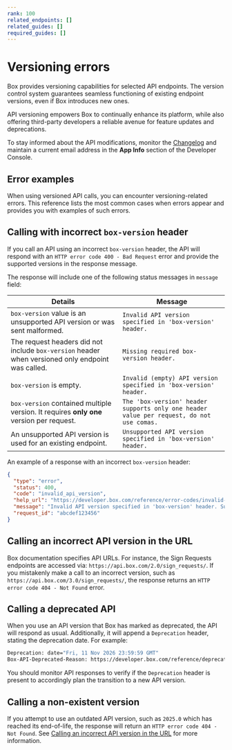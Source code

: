 ```yaml
---
rank: 100
related_endpoints: []
related_guides: []
required_guides: []
---
```


# Versioning errors

Box provides versioning capabilities for selected API endpoints. The version control system guarantees seamless functioning of existing endpoint versions, even if Box introduces new ones.

API versioning empowers Box to continually enhance its platform, while also offering third-party developers a reliable avenue for feature updates and deprecations.

To stay informed about the API modifications, monitor the [Changelog](page://changelog) and maintain a current email address in the **App Info** section of the Developer Console.

## Error examples

When using versioned API calls, you can encounter versioning-related errors. This reference lists the most common cases when errors appear and provides you with examples of such errors.

## Calling with incorrect `box-version` header

If you call an API using an incorrect `box-version` header, the API will respond with an `HTTP error code 400 - Bad Request` error and provide the supported versions in the response message.

The response will include one of the following status messages in `message` field:

| Details                                                                                         | Message                                                                                       |
|-------------------------------------------------------------------------------------------------|-----------------------------------------------------------------------------------------------|
| `box-version` value is an unsupported API version or was sent malformed.                        | `Invalid API version specified in 'box-version' header.`                                      |
| The request headers did not include `box-version` header when versioned only endpoint was called. | `Missing required box-version header.`                                                        |
| `box-version` is empty.                                                                         | `Invalid (empty) API version specified in 'box-version' header.`                              |
| `box-version` contained multiple version. It requires **only one** version per request.         | `The 'box-version' header supports only one header value per request, do not use comas.` |
| An unsupported API version is used for an existing endpoint.                        | `Unsupported API version specified in 'box-version' header.`                                   |

An example of a response with an incorrect `box-version` header:

```json
{
  "type": "error",
  "status": 400,
  "code": "invalid_api_version",
  "help_url": "https://developer.box.com/reference/error-codes/invalid-api-version",
  "message": "Invalid API version specified in 'box-version' header. Supported API versions: [2024.0].",
  "request_id": "abcdef123456"
}
```

## Calling an incorrect API version in the URL

Box documentation specifies API URLs. For instance, the Sign Requests endpoints are accessed via: `https://api.box.com/2.0/sign_requests/`. If you mistakenly make a call to an incorrect version, such as `https://api.box.com/3.0/sign_requests/`, the response returns an `HTTP error code 404 - Not Found` error.

## Calling a deprecated API

When you use an API version that Box has marked as deprecated, the API will respond as usual. Additionally, it will append a `Deprecation` header, stating the deprecation date. For example:

```sh
Deprecation: date="Fri, 11 Nov 2026 23:59:59 GMT"
Box-API-Deprecated-Reason: https://developer.box.com/reference/deprecated
```

You should monitor API responses to verify if the `Deprecation` header is present to accordingly plan the transition to a new API version.

## Calling a non-existent version

If you attempt to use an outdated API version, such as `2025.0` which has reached its end-of-life, the response will return an `HTTP error code 404 - Not Found`. See [Calling an incorrect API version in the URL](#calling-an-incorrect-api-version-in-the-url) for more information.